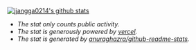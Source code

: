 [![jjangga0214's github stats](https://github-readme-stats.vercel.app/api?username=jjangga0214&show_icons=true&theme=dracula)](https://github.com/anuraghazra/github-readme-stats)

* *The stat only counts public activity.*
* *The stat is generously powered by [vercel](https://vercel.com/).*
* *The stat is generated by [anuraghazra/github-readme-stats](https://github.com/anuraghazra/github-readme-stats).*
